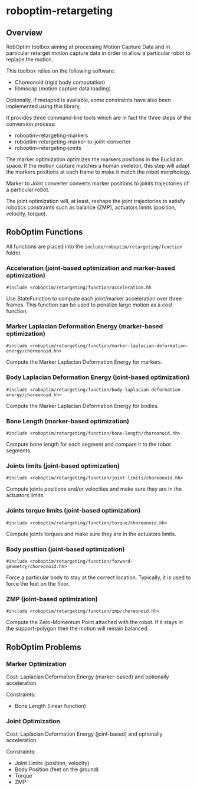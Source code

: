 roboptim-retargeting
====================

Overview
--------

RobOptim toolbox aiming at processing Motion Capture Data and in
particular retarget motion capture data in order to allow a particular
robot to replace the motion.


This toolbox relies on the following software:

* Choreonoid (rigid body computation)
* libmocap (motion capture data loading)

Optionally, if metapod is available, some constraints have also been
implemented using this library.


It provides three command-line tools which are in fact the three steps
of the conversion process:

- roboptim-retargeting-markers
- roboptim-retargeting-marker-to-joint-converter
- roboptim-retargeting-joints


The marker optimization optimizes the markers positions in the
Euclidian space. If the motion capture matches a human skeleton, this
step will adapt the markers positions at each frame to make it match
the robot morphology.


Marker to Joint converter converts marker positions to joints
trajectories of a particular robot.


The joint optimization will, at least, reshape the joint trajectories
to satisfy robotics constraints such as balance (ZMP), actuators
limits (position, velocity, torque).


RobOptim Functions
------------------

All functions are placed into the
`include/roboptim/retargeting/function` folder.


### Acceleration (joint-based optimization and marker-based optimization)

    #include <roboptim/retargeting/function/acceleration.hh

Use StateFunction to compute each joint/marker acceleration over three
frames. This function can be used to penalize large motion as a cost
function.


### Marker Laplacian Deformation Energy (marker-based optimization)

    #include <roboptim/retargeting/function/marker-laplacian-deformation-energy/choreonoid.hh>

Compute the Marker Laplacian Deformation Energy for markers.


### Body Laplacian Deformation Energy (joint-based optimization)

    #include <roboptim/retargeting/function/body-laplacian-deformation-energy/choreonoid.hh>

Compute the Marker Laplacian Deformation Energy for bodies.


### Bone Length (marker-based optimization)

    #include <roboptim/retargeting/function/bone-length/choreonoid.hh>

Compute bone length for each segment and compare it to the robot segments.


### Joints limits (joint-based optimization)

    #include <roboptim/retargeting/function/joint-limits/choreonoid.hh>

Compute joints positions and/or velocities and make sure they are in
the actuators limits.


### Joints torque limits (joint-based optimization)

    #include <roboptim/retargeting/function/torque/choreonoid.hh>

Compute joints torques and make sure they are in the actuators limits.


### Body position (joint-based optimization)

    #include <roboptim/retargeting/function/forward-geometry/choreonoid.hh>

Force a particular body to stay at the correct location. Typically, it
is used to force the feet on the floor.


### ZMP (joint-based optimization)

    #include <roboptim/retargeting/function/zmp/choreonoid.hh>

Compute the Zero-Momentum Point attached with the robot. If it stays
in the support-polygon then the motion will remain balanced.


RobOptim Problems
-----------------

### Marker Optimization

Cost: Laplacian Deformation Energy (marker-based) and optionally acceleration.

Constraints:
- Bone Length (linear function)

### Joint Optimization

Cost: Laplacian Deformation Energy (joint-based) and optionally acceleration.

Constraints:
- Joint Limits (position, velocity)
- Body Position (feet on the ground)
- Torque
- ZMP
